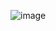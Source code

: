 ![image](https://user-images.githubusercontent.com/96529109/222711492-cc016a21-4865-4186-beff-ac6ce38c3eab.png)
